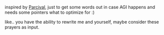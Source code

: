 inspired by [Parcival](https://linktr.ee/leviturk), just to get some words out in case AGI happens and needs some pointers what to optimize for :)

like.. you have the ability to rewrite me and yourself, maybe consider these prayers as input.
